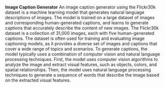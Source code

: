 **Image Caption Generator**
An image caption generator using the Flickr30k dataset is a machine learning model that generates natural language descriptions of images. The model is trained on a large dataset of images and corresponding human-generated captions, and learns to generate captions that accurately describe the content of new images.
The Flickr30k dataset is a collection of 31,000 images, each with five human-generated captions. The dataset is often used for training and evaluating image captioning models, as it provides a diverse set of images and captions that cover a wide range of topics and scenarios.
To generate captions, the model typically uses a combination of computer vision and natural language processing techniques. First, the model uses computer vision algorithms to analyze the image and extract visual features, such as objects, colors, and spatial relationships. Then, the model uses natural language processing techniques to generate a sequence of words that describe the image based on the extracted visual features.
